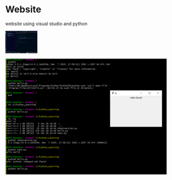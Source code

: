 # Website
website using visual studio and python

<img src="images/Screenshot%20(114).png" width="100">


![](images/Screenshot%20(135).png)
